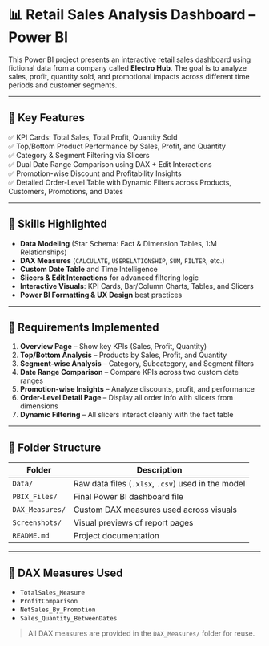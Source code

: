 # 📊 Retail Sales Analysis Dashboard – Power BI

This Power BI project presents an interactive retail sales dashboard using fictional data from a company called **Electro Hub**. The goal is to analyze sales, profit, quantity sold, and promotional impacts across different time periods and customer segments.

---

## 🎯 Key Features

✅ KPI Cards: Total Sales, Total Profit, Quantity Sold  
✅ Top/Bottom Product Performance by Sales, Profit, and Quantity  
✅ Category & Segment Filtering via Slicers  
✅ Dual Date Range Comparison using DAX + Edit Interactions  
✅ Promotion-wise Discount and Profitability Insights  
✅ Detailed Order-Level Table with Dynamic Filters across Products, Customers, Promotions, and Dates  

---

## 🧠 Skills Highlighted

- **Data Modeling** (Star Schema: Fact & Dimension Tables, 1:M Relationships)  
- **DAX Measures** (`CALCULATE`, `USERELATIONSHIP`, `SUM`, `FILTER`, etc.)  
- **Custom Date Table** and Time Intelligence  
- **Slicers & Edit Interactions** for advanced filtering logic  
- **Interactive Visuals**: KPI Cards, Bar/Column Charts, Tables, and Slicers  
- **Power BI Formatting & UX Design** best practices  

---

## 📌 Requirements Implemented

1. **Overview Page** – Show key KPIs (Sales, Profit, Quantity)
2. **Top/Bottom Analysis** – Products by Sales, Profit, and Quantity
3. **Segment-wise Analysis** – Category, Subcategory, and Segment filters
4. **Date Range Comparison** – Compare KPIs across two custom date ranges
5. **Promotion-wise Insights** – Analyze discounts, profit, and performance
6. **Order-Level Detail Page** – Display all order info with slicers from dimensions
7. **Dynamic Filtering** – All slicers interact cleanly with the fact table

---

## 📁 Folder Structure

| Folder              | Description                                          |
|---------------------|------------------------------------------------------|
| `Data/`             | Raw data files (`.xlsx`, `.csv`) used in the model  |
| `PBIX_Files/`       | Final Power BI dashboard file                        |
| `DAX_Measures/`     | Custom DAX measures used across visuals              |
| `Screenshots/`      | Visual previews of report pages                      |
| `README.md`         | Project documentation                                |

---

## 🧠 DAX Measures Used

- `TotalSales_Measure`
- `ProfitComparison`
- `NetSales_By_Promotion`
- `Sales_Quantity_BetweenDates`

> All DAX measures are provided in the `DAX_Measures/` folder for reuse.
